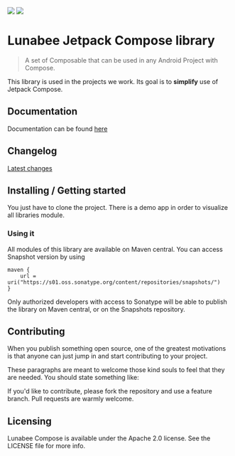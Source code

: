 ![](https://img.shields.io/badge/license-Apache--2.0-informational?style=for-the-badge) ![](https://img.shields.io/badge/minSdk-23-informational?style=for-the-badge)


# Lunabee Jetpack Compose library

> A set of Composable that can be used in any Android Project with Compose.

This library is used in the projects we work. Its goal is to **simplify** use of Jetpack Compose.

## Documentation

Documentation can be found [here](https://github.com/LunabeeStudio/Lunabee_Compose_Android/wiki)

## Changelog

[Latest changes](CHANGELOG.MD)

## Installing / Getting started

You just have to clone the project. There is a demo app in order to visualize all libraries module.

### Using it

All modules of this library are available on Maven central. You can access Snapshot version by using

```
maven {
    url = uri("https://s01.oss.sonatype.org/content/repositories/snapshots/")
}
```

Only authorized developers with access to Sonatype will be able to publish the library on Maven central, or on the Snapshots repository.

## Contributing

When you publish something open source, one of the greatest motivations is that anyone can just jump in and start contributing to your project.

These paragraphs are meant to welcome those kind souls to feel that they are needed. You should state something like:

If you'd like to contribute, please fork the repository and use a feature branch. Pull requests are warmly welcome.

## Licensing

Lunabee Compose is available under the Apache 2.0 license. See the LICENSE file for more info.


